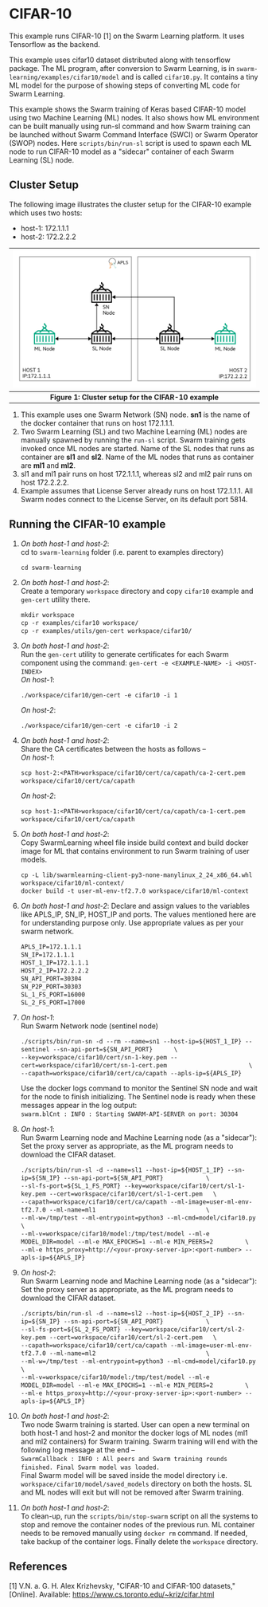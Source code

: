 CIFAR-10
=========

This example runs CIFAR-10 [1] on the Swarm Learning platform. It uses Tensorflow as the backend.


This example uses cifar10 dataset distributed along with tensorflow package. The ML program, after conversion to Swarm Learning, is in `swarm-learning/examples/cifar10/model` and is called `cifar10.py`. It contains a tiny ML model for the purpose of showing steps of converting ML code for Swarm Learning. 

This example shows the Swarm training of Keras based CIFAR-10 model using two Machine Learning (ML) nodes. It also shows how ML environment can be built manually using run-sl command and how Swarm training can be launched without Swarm Command Interface (SWCI) or Swarm Operator (SWOP) nodes. Here `scripts/bin/run-sl` script is used to spawn each ML node to run CIFAR-10 model as a "sidecar" container of each Swarm Learning (SL) node.



## Cluster Setup

The following image illustrates the cluster setup for the CIFAR-10 example which uses two hosts:
- host-1: 172.1.1.1  
- host-2: 172.2.2.2  

|![cifar-10-cluster-setup](../figs/cifar-10-cluster-setup.png)|
|:--:|
|<b>Figure 1: Cluster setup for the CIFAR-10 example</b>|

1. This example uses one Swarm Network (SN) node. **sn1** is the name of the docker container that runs on host 172.1.1.1.  
2. Two Swarm Learning (SL) and two Machine Learning (ML) nodes are manually spawned by running the `run-sl` script. Swarm training gets invoked once ML nodes are started. Name of the SL nodes that runs as container are **sl1** and **sl2**. Name of the ML nodes that runs as container are **ml1** and **ml2**.  
3. sl1 and ml1 pair runs on host 172.1.1.1, whereas sl2 and ml2 pair runs on host 172.2.2.2.  
4. Example assumes that License Server already runs on host 172.1.1.1. All Swarm nodes connect to the License Server, on its default port 5814.



## Running the CIFAR-10 example

1. *On both host-1 and host-2*:  
   cd to `swarm-learning` folder (i.e. parent to examples directory)
   ```
   cd swarm-learning
   ```

2. *On both host-1 and host-2*:  
   Create a temporary `workspace` directory and copy `cifar10` example and `gen-cert` utility there.
   ```
   mkdir workspace
   cp -r examples/cifar10 workspace/
   cp -r examples/utils/gen-cert workspace/cifar10/
   ```

3. *On both host-1 and host-2*:  
   Run the `gen-cert` utility to generate certificates for each Swarm component using the command: `gen-cert -e <EXAMPLE-NAME> -i <HOST-INDEX>`  
   *On host-1*:  
   ```
   ./workspace/cifar10/gen-cert -e cifar10 -i 1
   ```  
   *On host-2*:  
   ```
   ./workspace/cifar10/gen-cert -e cifar10 -i 2
   ```

4. *On both host-1 and host-2*:  
   Share the CA certificates between the hosts as follows –  
   *On host-1*:  
   ```
   scp host-2:<PATH>workspace/cifar10/cert/ca/capath/ca-2-cert.pem workspace/cifar10/cert/ca/capath
   ```  
   *On host-2*:  
   ```
   scp host-1:<PATH>workspace/cifar10/cert/ca/capath/ca-1-cert.pem workspace/cifar10/cert/ca/capath
   ```

5. *On both host-1 and host-2*:  
   Copy SwarmLearning wheel file inside build context and build docker image for ML that contains environment to run Swarm training of user models.  
   ```
   cp -L lib/swarmlearning-client-py3-none-manylinux_2_24_x86_64.whl workspace/cifar10/ml-context/
   docker build -t user-ml-env-tf2.7.0 workspace/cifar10/ml-context
   ```
6. *On both host-1 and host-2*: 
   Declare and assign values to the variables like APLS_IP, SN_IP, HOST_IP and ports. The values mentioned here are for understanding purpose only. Use appropriate values as per your swarm network.
    ```
    APLS_IP=172.1.1.1
    SN_IP=172.1.1.1
    HOST_1_IP=172.1.1.1
    HOST_2_IP=172.2.2.2
    SN_API_PORT=30304
    SN_P2P_PORT=30303
    SL_1_FS_PORT=16000
    SL_2_FS_PORT=17000
    ```
   
8. *On host-1*:  
   Run Swarm Network node (sentinel node)
   ```  
   ./scripts/bin/run-sn -d --rm --name=sn1 --host-ip=${HOST_1_IP} --sentinel --sn-api-port=${SN_API_PORT}      \
   --key=workspace/cifar10/cert/sn-1-key.pem --cert=workspace/cifar10/cert/sn-1-cert.pem                       \
   --capath=workspace/cifar10/cert/ca/capath --apls-ip=${APLS_IP}
   ```
   Use the docker logs command to monitor the Sentinel SN node and wait for the node to finish initializing. The Sentinel node is ready when these messages appear in the log output:  
   `swarm.blCnt : INFO : Starting SWARM-API-SERVER on port: 30304`

8. *On host-1*:  
   Run Swarm Learning node and Machine Learning node (as a "sidecar"): Set the proxy server as appropriate, as the ML program needs to download the CIFAR dataset.
   ```
   ./scripts/bin/run-sl -d --name=sl1 --host-ip=${HOST_1_IP} --sn-ip=${SN_IP} --sn-api-port=${SN_API_PORT}            \
   --sl-fs-port=${SL_1_FS_PORT} --key=workspace/cifar10/cert/sl-1-key.pem --cert=workspace/cifar10/cert/sl-1-cert.pem   \
   --capath=workspace/cifar10/cert/ca/capath --ml-image=user-ml-env-tf2.7.0 --ml-name=ml1                               \
   --ml-w=/tmp/test --ml-entrypoint=python3 --ml-cmd=model/cifar10.py                                                   \
   --ml-v=workspace/cifar10/model:/tmp/test/model --ml-e MODEL_DIR=model --ml-e MAX_EPOCHS=1 --ml-e MIN_PEERS=2         \
   --ml-e https_proxy=http://<your-proxy-server-ip>:<port-number> --apls-ip=${APLS_IP}
   ```

9. *On host-2*:  
   Run Swarm Learning node and Machine Learning node (as a "sidecar"): Set the proxy server as appropriate, as the ML program needs to download the CIFAR dataset.
   ```
   ./scripts/bin/run-sl -d --name=sl2 --host-ip=${HOST_2_IP} --sn-ip=${SN_IP} --sn-api-port=${SN_API_PORT}            \
   --sl-fs-port=${SL_2_FS_PORT} --key=workspace/cifar10/cert/sl-2-key.pem --cert=workspace/cifar10/cert/sl-2-cert.pem   \
   --capath=workspace/cifar10/cert/ca/capath --ml-image=user-ml-env-tf2.7.0 --ml-name=ml2                               \
   --ml-w=/tmp/test --ml-entrypoint=python3 --ml-cmd=model/cifar10.py                                                   \
   --ml-v=workspace/cifar10/model:/tmp/test/model --ml-e MODEL_DIR=model --ml-e MAX_EPOCHS=1 --ml-e MIN_PEERS=2         \
   --ml-e https_proxy=http://<your-proxy-server-ip>:<port-number> --apls-ip=${APLS_IP}
   ```

10.	*On both host-1 and host-2*:  
   Two node Swarm training is started. User can open a new terminal on both host-1 and host-2 and monitor the docker logs of ML nodes (ml1 and ml2 containers) for Swarm training. Swarm training will end with the following log message at the end –  
   `SwarmCallback : INFO : All peers and Swarm training rounds finished. Final Swarm model was loaded.`  
   Final Swarm model will be saved inside the model directory i.e. `workspace/cifar10/model/saved_models` directory on both the hosts. SL and ML nodes will exit but will not be removed after Swarm training.

11. *On both host-1 and host-2*:  
    To clean-up, run the `scripts/bin/stop-swarm` script on all the systems to stop and remove the container nodes of the previous run. ML container needs to be removed manually using `docker rm` command. If needed, take backup of the container logs. Finally delete the `workspace` directory.



## References
[1] V.N. a. G. H. Alex Krizhevsky, "CIFAR-10 and CIFAR-100 datasets," [Online]. Available: https://www.cs.toronto.edu/~kriz/cifar.html

